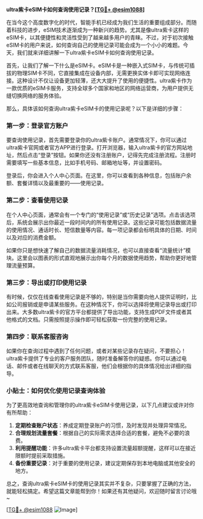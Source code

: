 **ultra紫卡eSIM卡如何查询使用记录？[[TG💪+ @esim1088](https://t.me/s/esim1088)]**

在当今这个高度数字化的时代，智能手机已经成为我们生活的重要组成部分。而随着科技的进步，eSIM技术逐渐成为一种新兴的趋势。尤其是像ultra紫卡这样的eSIM卡，以其便捷性和灵活性受到了越来越多用户的青睐。不过，对于初次接触eSIM卡的用户来说，如何查询自己的使用记录可能会成为一个小小的难题。今天，我们就来详细讲解一下ultra紫卡eSIM卡如何查询使用记录。

首先，让我们了解一下什么是eSIM卡。eSIM卡是一种嵌入式SIM卡，与传统可插拔的物理SIM卡不同，它直接集成在设备内部，无需更换实体卡即可实现网络连接。这种设计不仅让设备更加轻薄，还大大提升了使用的便捷性。ultra紫卡作为一款优质的eSIM卡服务，支持全球多个国家和地区的网络运营商，为用户提供无缝切换网络的服务体验。

那么，具体该如何查询ultra紫卡eSIM卡的使用记录呢？以下是详细的步骤：

### **第一步：登录官方账户**
要查询使用记录，首先需要登录你的ultra紫卡账户。通常情况下，你可以通过ultra紫卡官网或者官方APP进行登录。打开浏览器，输入ultra紫卡的官方网站地址，然后点击“登录”按钮。如果你还没有注册账户，记得先完成注册流程。注册时需要填写一些基本信息，比如手机号码、邮箱地址等，并设置密码。

登录后，你会进入个人中心页面。在这里，你可以查看到各种信息，包括账户余额、套餐详情以及最重要的——使用记录。

### **第二步：查看使用记录**
在个人中心页面，通常会有一个专门的“使用记录”或“历史记录”选项。点击该选项后，系统会展示出你最近一段时间内的所有使用记录。这些记录可能包括数据流量的使用情况、通话时长、短信数量等内容。每一项记录都会标明具体的日期、时间以及对应的消费金额。

如果你只是想快速了解自己的数据流量消耗情况，也可以直接查看“流量统计”模块。这里会以图表的形式直观地展示出你每个月的数据使用趋势，帮助你更好地管理流量预算。

### **第三步：导出或打印使用记录**
有时候，仅仅在线查看使用记录是不够的，特别是当你需要向他人提供证明时，比如公司报销或是申请某些服务。在这种情况下，你可以选择将使用记录导出或打印出来。大多数ultra紫卡的官方平台都提供了导出功能，支持生成PDF文件或者其他格式的文档。只需按照提示操作即可轻松获取一份完整的使用记录。

### **第四步：联系客服咨询**
如果你在查询过程中遇到了任何问题，或者对某些记录存在疑问，不要担心！ultra紫卡提供了专业的客户服务团队，随时准备解答你的疑惑。你可以通过电话、邮件或者在线聊天的方式联系客服，他们会根据你的具体情况给出详细的指导。

### **小贴士：如何优化使用记录查询体验**
为了更高效地查询和管理你的ultra紫卡eSIM卡使用记录，以下几点建议或许对你有所帮助：
1. **定期检查账户状态**：养成定期登录账户的习惯，及时发现并处理异常情况。
2. **合理规划流量套餐**：根据自己的实际需求选择合适的套餐，避免不必要的浪费。
3. **利用提醒功能**：许多ultra紫卡平台都支持设置流量超额提醒，这样可以在接近限额时提前采取措施。
4. **备份重要记录**：对于重要的使用记录，建议定期保存到本地电脑或其他安全的地方。

总之，查询ultra紫卡eSIM卡的使用记录其实并不复杂，只要掌握了正确的方法，就能轻松搞定。希望这篇文章能帮到你！如果还有其他疑问，欢迎随时留言讨论哦~

[[TG💪+ @esim1088](https://t.me/s/esim1088) ![Image](https://i.postimg.cc/4NQfJmqS/Snipaste-2025-05-13-00-14-12.png)]